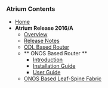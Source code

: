 ### Atrium Contents
* [Home](https://github.com/onfsdn/atrium-docs/wiki)
* **Atrium Release 2016/A**
    + [Overview](https://github.com/onfsdn/atrium-docs/wiki/Overview-16A)
    + [Release Notes](https://github.com/onfsdn/atrium-docs/wiki/Release-Notes-16A)
    + [ODL Based Router](https://github.com/onfsdn/atrium-docs/wiki/ODL-Based-Atrium-Router-16A)
    + ** ONOS Based Router **
        - [Introduction](https://github.com/onfsdn/atrium-docs/wiki/ONOS-Based-Atrium-Router-16A)
        - [Installation Guide](https://github.com/onfsdn/atrium-docs/wiki/Installation-Guide-ONOS-Based-Router-16A)
        - [User Guide](https://github.com/onfsdn/atrium-docs/wiki/User-Guide-ONOS-Based-Router-16A)
    + [ONOS Based Leaf-Spine Fabric](https://github.com/onfsdn/atrium-docs/wiki/ONOS-Based-Atrium-Leaf-Spine-Fabric-16A)


	